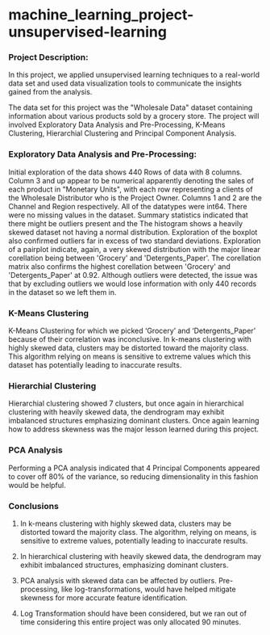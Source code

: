 # machine_learning_project-unsupervised-learning

### Project Description:
In this project, we applied unsupervised learning techniques to a real-world data set and used data visualization tools to communicate the insights gained from the analysis.

The data set for this project was the "Wholesale Data" dataset containing information about various products sold by a grocery store. The project will involved Exploratory Data Analysis and Pre-Processing, K-Means Clustering, Hierarchial Clustering and Principal Component Analysis. 

### Exploratory Data Analysis and Pre-Processing:

Initial exploration of the data shows 440 Rows of data with 8 columns. Column 3 and up appear to be numerical apparently denoting the sales of each product in "Monetary Units", with each row representing a clients of the Wholesale Distributor who is the Project Owner. Columns 1 and 2 are the Channel and Region respectively. All of the datatypes were int64. There were no missing values in the dataset. Summary statistics indicated that there might be outliers present and the The histogram shows a heavily skewed dataset not having a normal distribution.  Exploration of the boxplot also confirmed outliers far in excess of two standard deviations.  Exploration of a pairplot indicate, again, a very skewed distribution with the major linear corellation being between 'Grocery' and 'Detergents_Paper'.  The corellation matrix also confirms the highest corellation between 'Grocery' and 'Detergents_Paper' at 0.92. Although outliers were detected, the issue was that by excluding outliers we would lose information with only 440 records in the dataset so we left them in.

### K-Means Clustering

K-Means Clustering for which we picked ‘Grocery’ and ‘Detergents_Paper’ because of their correlation was inconclusive. In k-means clustering with highly skewed data, clusters may be distorted toward the majority class. This algorithm relying on means is sensitive to extreme values which this dataset has potentially leading to inaccurate results.

### Hierarchial Clustering

Hierarchial clustering showed 7 clusters, but once again in hierarchical clustering with heavily skewed data, the dendrogram may exhibit imbalanced structures emphasizing dominant clusters. Once again learning how to address skewness was the major lesson learned during this project.

### PCA Analysis

Performing a PCA analysis indicated that 4 Principal Components appeared to cover off 80% of the variance, so reducing dimensionality in this fashion would be helpful.

### Conclusions

1. In k-means clustering with highly skewed data, clusters may be distorted toward the majority class. The algorithm, relying on means, is sensitive to extreme values, potentially leading to inaccurate results.

2. In hierarchical clustering with heavily skewed data, the dendrogram may exhibit imbalanced structures, emphasizing dominant clusters.

3. PCA analysis with skewed data can be affected by outliers. Pre-processing, like log-transformations, would have helped mitigate skewness for more accurate feature identification.

4. Log Transformation should have been considered, but we ran out of time considering this entire project was only allocated 90 minutes.


